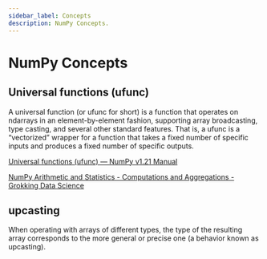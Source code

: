 ```yaml
---
sidebar_label: Concepts
description: NumPy Concepts.
---
```


# NumPy Concepts

## Universal functions (ufunc)

A universal function (or ufunc for short) is a function that operates on ndarrays in an element-by-element fashion, supporting array broadcasting, type casting, and several other standard features. That is, a ufunc is a “vectorized” wrapper for a function that takes a fixed number of specific inputs and produces a fixed number of specific outputs.

[Universal functions (ufunc) — NumPy v1.21 Manual](https://numpy.org/doc/stable/reference/ufuncs.html)

[NumPy Arithmetic and Statistics - Computations and Aggregations - Grokking Data Science](https://www.educative.io/courses/grokking-data-science/JYJZADjr4wv)

## upcasting

When operating with arrays of different types, the type of the resulting array corresponds to the more general or precise one (a behavior known as upcasting).